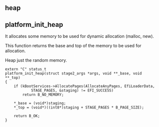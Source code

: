## heap

## platform_init_heap

It allocates some memory to be used for dynamic allocation (malloc, new).

This function returns the base and top of the memory to be used for allocation.

Heap just the random memory.



```
extern "C" status_t
platform_init_heap(struct stage2_args *args, void **_base, void **_top)
{
	if (kBootServices->AllocatePages(AllocateAnyPages, EfiLoaderData,
			STAGE_PAGES, &staging) != EFI_SUCCESS)
		return B_NO_MEMORY;

	*_base = (void*)staging;
	*_top = (void*)((int8*)staging + STAGE_PAGES * B_PAGE_SIZE);

	return B_OK;
}

```

